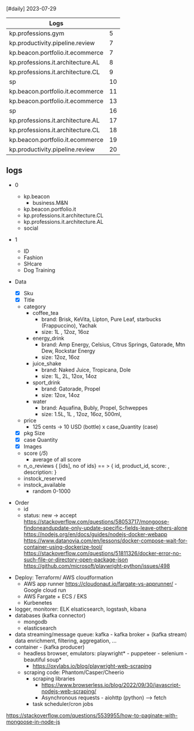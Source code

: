 [#daily]
2023-07-29

| Logs                              |     |
| --------------------------------- | --- |
| kp.professions.gym                | 5   |
| kp.productivity.pipeline.review   | 7   |
| kp.beacon.portfolio.it.ecommerce  | 7   |
| kp.professions.it.architecture.AL | 8   |
| kp.professions.it.architecture.CL | 9   |
| sp                                | 10  |
| kp.beacon.portfolio.it.ecommerce  | 11  |
| kp.beacon.portfolio.it.ecommerce  | 13  |
| sp                                | 16  |
| kp.professions.it.architecture.AL | 17  |
| kp.professions.it.architecture.CL | 18  |
| kp.beacon.portfolio.it.ecommerce  | 19  |
| kp.productivity.pipeline.review   | 20  | 

## logs
- 0
	- kp.beacon
		- business.M&N
	- kp.beacon.portfolio.it
	- kp.professions.it.architecture.CL
	- kp.professions.it.architecture.AL
	- social
- 1
	- ID
	- Fashion
	- SHcare
	- Dog Training



- Data
	- [x] Sku
	- [x] Title
	- category
		- coffee_tea
			- brand: Brisk, KeVita, Lipton, Pure Leaf, starbucks (Frappuccino), Yachak
			- size: 1L , 12oz, 16oz
		- energy_drink
			- brand: Amp Energy, Celsius, Citrus Springs, Gatorade, Mtn Dew, Rockstar Energy
			- size: 12oz, 16oz
		- juice_shake
			- brand: Naked Juice, Tropicana, Dole
			- size: 1L, 2L, 12ox, 14oz
		- sport_drink
			- brand: Gatorade, Propel
			- size: 12ox, 14oz
		- water
			- brand: Aquafina, Bubly, Propel, Schweppes
			- size: 1.5L, 1L , 12oz, 16oz, 500ml, 
	+ price
		+ 125 cents -> 10 USD (bottle) x case_Quantity (case)
	+ [x]  pkg Size
	+ [x] case Quantity
	+ [x] Images
	+ score (*/5*)
		+ average of all score
	+ n_o_reviews { [ids], no of ids}  == > { id, product_id, score: , description:  }
	+ instock_reserved
	+ instock_available
		+ random 0-1000
+ Order
	+ id
	+ status: new -> accept
https://stackoverflow.com/questions/58053717/mongoose-findoneandupdate-only-update-specific-fields-leave-others-alone
https://nodejs.org/en/docs/guides/nodejs-docker-webapp
https://www.datanovia.com/en/lessons/docker-compose-wait-for-container-using-dockerize-tool/
https://stackoverflow.com/questions/51811326/docker-error-no-such-file-or-directory-open-package-json
https://github.com/microsoft/playwright-python/issues/498
- Deploy: Terraform/ AWS cloudformation
	- AWS app runner https://cloudonaut.io/fargate-vs-apprunner/ - Google cloud run
	- AWS Fargate + ECS / EKS
	- Kurbenetes
- logger, monitorer: ELK elsaticsearch, logstash, kibana
- databases (kafka connector)
	- mongodb 
	- elasticsearch 
- data streaming/message queue: kafka - kafka broker + (kafka stream) data enrichment, filtering, aggregation, ...
- container - (kafka producer)
	- headless browser, emulators: playwright* - puppeteer - selenium - beautiful soup*
		- https://oxylabs.io/blog/playwright-web-scraping
	- scraping code: Phantom/Casper/Cheerio
		- scraping libraries
			- https://www.browserless.io/blog/2022/09/30/javascript-nodejs-web-scraping/
			- Asynchronous requests - aiohttp (python) --> fetch
		- task scheduler/cron jobs 

https://stackoverflow.com/questions/5539955/how-to-paginate-with-mongoose-in-node-js